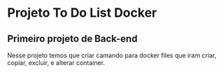 # Projeto To Do List Docker
## Primeiro projeto de Back-end

Nesse projeto temos que criar camando para docker files que iram criar, copiar, excluir, e alterar container.
